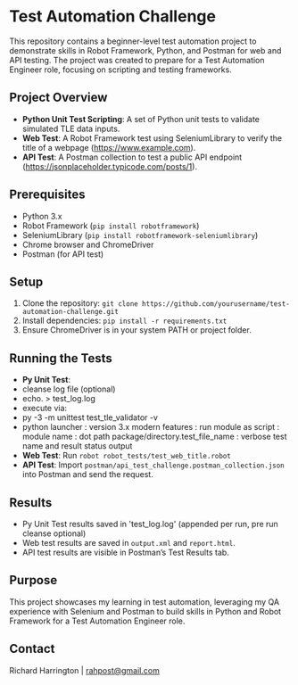 # Test Automation Challenge

This repository contains a beginner-level test automation project to demonstrate skills in Robot Framework, Python, and Postman for web and API testing. The project was created to prepare for a Test Automation Engineer role, focusing on scripting and testing frameworks.

## Project Overview
- **Python Unit Test Scripting**: A set of Python unit tests to validate simulated TLE data inputs.
- **Web Test**: A Robot Framework test using SeleniumLibrary to verify the title of a webpage (https://www.example.com).
- **API Test**: A Postman collection to test a public API endpoint (https://jsonplaceholder.typicode.com/posts/1).

## Prerequisites
- Python 3.x
- Robot Framework (`pip install robotframework`)
- SeleniumLibrary (`pip install robotframework-seleniumlibrary`)
- Chrome browser and ChromeDriver
- Postman (for API test)

## Setup
1. Clone the repository: `git clone https://github.com/yourusername/test-automation-challenge.git`
2. Install dependencies: `pip install -r requirements.txt`
3. Ensure ChromeDriver is in your system PATH or project folder.

## Running the Tests
- **Py Unit Test**: 
- cleanse log file (optional)
- 	echo. > test_log.log
- execute via:
- 	py -3 -m unittest test_tle_validator -v
- python launcher : version 3.x modern features : run module as script : module name : dot path package/directory.test_file_name : verbose test name and result status output
- **Web Test**: Run 		`robot robot_tests/test_web_title.robot`
- **API Test**: Import 		`postman/api_test_challenge.postman_collection.json` into Postman and send the request.

## Results
- Py Unit Test results saved in 'test_log.log' (appended per run, pre run cleanse optional)
- Web test results are saved in `output.xml` and `report.html`.
- API test results are visible in Postman’s Test Results tab.

## Purpose
This project showcases my learning in test automation, leveraging my QA experience with Selenium and Postman to build skills in Python and Robot Framework for a Test Automation Engineer role.

## Contact
Richard Harrington | rahpost@gmail.com
